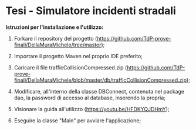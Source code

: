 # Tesi - Simulatore incidenti stradali

**Istruzioni per l'installazione e l'utilizzo:**

1. Forkare il repository del progetto (https://github.com/TdP-prove-finali/DellaMuraMichele/tree/master);

2. Importare il progetto Maven nel proprio IDE preferito;

3. Caricare il file trafficCollisionCompressed.zip (https://github.com/TdP-prove-finali/DellaMuraMichele/blob/master/db/trafficCollisionCompressed.zip);

4. Modificare, all'interno della classe DBConnect, contenuta nel package dao, la password di accesso al database, inserendo la propria;

5. Visionare la guida all'utilizzo (https://youtu.be/HFDKYQJDHmY);

6. Eseguire la classe "Main" per avviare l'applicazione;

